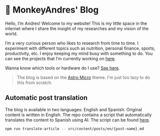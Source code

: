 # :monkey: MonkeyAndres' Blog

Hello, I’m Andres! Welcome to my website! This is my little space in the internet where I share the insight of my researches and my vision of the world.

I’m a very curious person who likes to research from time to time. I experiment with different topics such as nutrition, personal finance, sports, productivity, etc. I enjoy keeping my mind busy with something to do. You can see the projects that I’m currently working on [here](https://monkeyandres.com/now).

Wanna know which tools or hardware do I use? [See here](https://monkeyandres.com/tools).

> The blog is based on the [Astro Micro](https://astro-micro.vercel.app/) theme. I'm just too lazy to do this from scratch.

## Automatic post translation

The blog is available in two languages: English and Spanish. Original content is written in English. The repo contains a script that automatically translates the content to Spanish using AI. The script can be found [here](src/scripts/translate-article.ts).

```bash
npm run translate-article -- src/content/posts/en/{post-name}.md
```